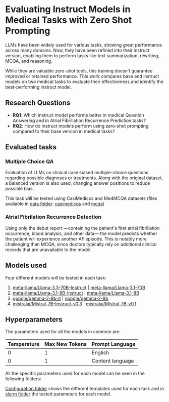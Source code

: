 # Evaluating Instruct Models in Medical Tasks with Zero Shot Prompting

LLMs have been widely used for various tasks, showing great performance across many domains. Now, they have been refined into their instruct version, enabling them to perform tasks like text summarization, rewriting, MCQA, and reasoning. 

While they are valuable zero-shot tools, this training doesn’t guarantee improved or retained performance. This work compares base and instruct models on two medical tasks to evaluate their effectiveness and identify the best-performing instruct model.

## Research Questions

* **RQ1**: Which instruct model performs better in medical Question Answering and in Atrial Fibrillation Recurrence Prediction tasks?
* **RQ2**: How do instruct models perform using zero-shot prompting compared to their base version in medical tasks?

## Evaluated tasks 

### Multiple Choice QA

Evaluation of LLMs on clinical case-based multiple-choice  questions regarding possible diagnoses or treatments. Along with the original dataset, a balanced version is also used, changing answer positions to reduce possible bias.

This task will be tested using CasiMedicos and MedMCQA datasets (files avaliable in [data folder](data): [casimedicos](data/casimedicos) and [mcqa](data/mcqa))

### Atrial Fibrilation Recurrence Detection

Using only the debut report —containing the patient's first atrial fibrillation occurrence, blood analysis, and other data— the model predicts whether the patient will experience another AF episode.  This is notably more challenging than MCQA, since doctors typically rely on additional clinical records that are unavailable to the model.

## Models used
Four different models will be tested in each task:

1. [meta-llama/Llama-3.3-70B-Instruct](https://huggingface.co/meta-llama/Llama-3.3-70B-Instruct) | [meta-llama/Llama-3.1-70B](https://huggingface.co/meta-llama/Llama-3.1-70B)
2. [meta-llama/Llama-3.1-8B-Instruct](https://huggingface.co/meta-llama/Llama-3.1-8B-Instruct) | [meta-llama/Llama-3.1-8B](https://huggingface.co/meta-llama/Llama-3.1-8B)
3. [google/gemma-2-9b-it](https://huggingface.co/google/gemma-2-9b-it) | [google/gemma-2-9b](https://huggingface.co/google/gemma-2-9b)
4. [mistralai/Mistral-7B-Instruct-v0.3](https://huggingface.co/mistralai/Mistral-7B-Instruct-v0.3) | [mistralai/Mistral-7B-v0.1](https://huggingface.co/mistralai/Mistral-7B-v0.1)

## Hyperparameters

The parameters used for all the models in common are:

| Temperature      | Max New Tokens | Prompt Language |
|---------------|----------|-----------------|
| 0     | 1        | English          |
| 0     | 1        | Content language         |

All the specific parameters used for each model can be seen in the following folders:

[Configuration folder](src/configuration) shows the different templates used for each task and in [slurm folder](src/slurm) the tested parameters for each model.

